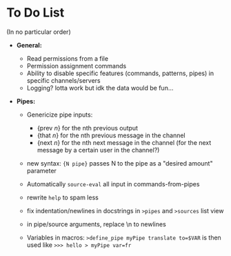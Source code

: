 # To Do List

(In no particular order)


* **General:**
    * Read permissions from a file
    * Permission assignment commands
    * Ability to disable specific features (commands, patterns, pipes) in specific channels/servers
    * Logging? lotta work but idk the data would be fun...

* **Pipes:**
    * Genericize pipe inputs:
        * {prev *n*} for the nth previous output
        * {that *n*} for the nth previous message in the channel
        * {next *n*} for the nth next message in the channel (for the next message by a certain user in the channel?)

    * new syntax: `{N pipe}` passes N to the pipe as a "desired amount" parameter

    * Automatically `source-eval` all input in commands-from-pipes

    * rewrite `help` to spam less

    * fix indentation/newlines in docstrings in `>pipes` and `>sources` list view

    * in pipe/source arguments, replace \n to newlines

    * Variables in macros: `>define_pipe myPipe translate to=$VAR` is then used like `>>> hello > myPipe var=fr`
